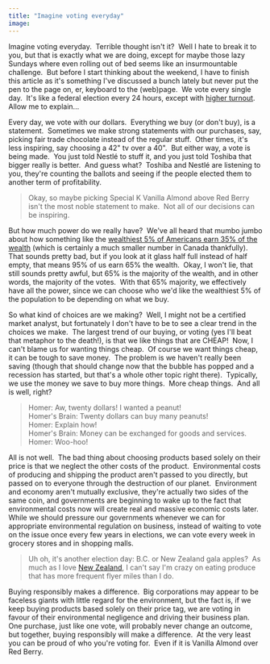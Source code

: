```yaml
---
title: "Imagine voting everyday"
image:
---
```

<p>Imagine voting everyday.&nbsp; Terrible thought isn't it?&nbsp; Well I hate to break it to you, but that is exactly what we are doing, except for maybe those lazy Sundays where even rolling out of bed seems like an insurmountable challenge.&nbsp; But before I start thinking about the weekend, I have to finish this article as it's something I've discussed a bunch lately but never put the pen to the page on, er, keyboard to the (web)page.&nbsp; We vote every single day.&nbsp; It's like a federal election every 24 hours, except with <a href="http://en.wikipedia.org/wiki/Canadian_federal_election_2008#Voter_turnout">higher turnout</a>.&nbsp; Allow me to explain...</p><!-- pagebreak -->
<p>Every day, we vote with our dollars.&nbsp; Everything we buy (or don't buy), is a statement.&nbsp; Sometimes we make strong statements with our purchases, say, picking fair trade chocolate instead of the regular stuff.&nbsp; Other times, it's less inspiring, say choosing a 42" tv over a 40".&nbsp; But either way, a vote is being made.&nbsp; You just told Nestl&eacute; to stuff it, and you just told Toshiba that bigger really is better.&nbsp; And guess what?&nbsp; Toshiba and Nestl&eacute; are listening to you, they're counting the ballots and seeing if the people elected them to another term of profitability.</p>
<blockquote><img src="/file/post/imagine_voting_everyday/vanilla_almond_or_red_berry.jpg" alt="" /><br />Okay, so maybe picking Special K Vanilla Almond above Red Berry isn't the most noble statement to make.&nbsp; Not all of our decisions can be inspiring.</blockquote>
<p>But how much power do we really have?&nbsp; We've all heard that mumbo jumbo about how something like the <a href="http://en.wikipedia.org/wiki/Household_income_in_the_United_States">wealthiest 5% of Americans earn 35% of the wealth</a> (which is certainly a much smaller number in Canada thankfully).&nbsp; That sounds pretty bad, but if you look at it glass half full instead of half empty, that means 95% of us earn 65% the wealth.&nbsp; Okay, I won't lie, that still sounds pretty awful, but 65% is the majority of the wealth, and in other words, the majority of the votes.&nbsp; With that 65% majority, we effectively have all the power, since we can choose who we'd like the wealthiest 5% of the population to be depending on what we buy.</p>
<p>So what kind of choices are we making?&nbsp; Well, I might not be a certified market analyst, but fortunately I don't have to be to see a clear trend in the choices we make.&nbsp; The largest trend of our buying, or voting (yes I'll beat that metaphor to the death!), is that we like things that are CHEAP!&nbsp; Now, I can't blame us for wanting things cheap.&nbsp; Of course we want things cheap, it can be tough to save money.&nbsp; The problem is we haven't really been saving (though that should change now that the bubble has popped and a recession has started, but that's a whole other topic right there).&nbsp; Typically, we use the money we save to buy more things.&nbsp; More cheap things.&nbsp; And all is well, right?</p>
<blockquote>Homer: Aw, twenty dollars! I wanted a peanut!<br /> Homer's Brain: Twenty dollars can buy many peanuts!<br /> Homer: Explain how!<br /> Homer's Brain: Money can be exchanged for goods and services.<br /> Homer: Woo-hoo!</blockquote>
<p>All is not well.&nbsp; The bad thing about choosing products based solely on their price is that we neglect the other costs of the product.&nbsp; Environmental costs of producing and shipping the product aren't passed to you directly, but passed on to everyone through the destruction of our planet.&nbsp; Environment and economy aren't mutually exclusive, they're actually two sides of the same coin, and governments are beginning to wake up to the fact that environmental costs now will create real and massive economic costs later.&nbsp; While we should pressure our governments whenever we can for appropriate environmental regulation on business, instead of waiting to vote on the issue once every few years in elections, we can vote every week in grocery stores and in shopping malls.</p>
<blockquote><img src="/file/post/imagine_voting_everyday/bc_or_new_zealand.jpg" alt="" /><br />Uh oh, it's another election day: B.C. or New Zealand gala apples?&nbsp; As much as I love <a href="http://youtube.com/watch?v=DAub94aLp3s">New Zealand</a>, I can't say I'm crazy on eating produce that has more frequent flyer miles than I do.</blockquote>
<p>Buying responsibly makes a difference.&nbsp; Big corporations may appear to be faceless giants with little regard for the environment, but the fact is, if we keep buying products based solely on their price tag, we are voting in favour of their environmental negligence and driving their business plan.&nbsp; One purchase, just like one vote, will probably never change an outcome, but together, buying responsibly will make a difference.&nbsp; At the very least you can be proud of who you're voting for.&nbsp; Even if it is Vanilla Almond over Red Berry.</p>